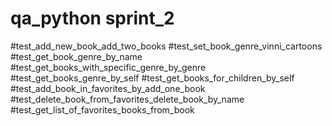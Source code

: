 # qa_python sprint_2
#test_add_new_book_add_two_books
#test_set_book_genre_vinni_cartoons
#test_get_book_genre_by_name
#test_get_books_with_specific_genre_by_genre
#test_get_books_genre_by_self
#test_get_books_for_children_by_self
#test_add_book_in_favorites_by_add_one_book
#test_delete_book_from_favorites_delete_book_by_name
#test_get_list_of_favorites_books_from_book
